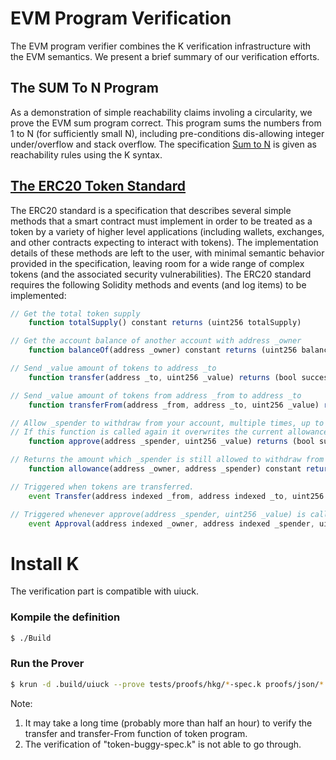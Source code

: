 EVM Program Verification
========================

The EVM program verifier combines the K verification infrastructure with the EVM semantics.
We present a brief summary of our verification efforts.

The SUM To N Program
--------------------

As a demonstration of simple reachability claims involing a circularity, we prove the EVM sum program correct.
This program sums the numbers from 1 to N (for sufficiently small N), including pre-conditions dis-allowing integer under/overflow and stack overflow.
The specification [Sum to N](sum-to-n.md) is given as reachability rules using the K syntax.

[The ERC20 Token Standard](https://github.com/ethereum/EIPs/issues/20)
----------------------------------------------------------------------

The ERC20 standard is a specification that describes several simple methods that a smart contract must implement in order to be treated as a token by a variety of higher level applications (including wallets, exchanges, and other contracts expecting to interact with tokens).
The implementation details of these methods are left to the user, with minimal semantic behavior provided in the specification, leaving room for a wide range of complex tokens (and the associated security vulnerabilities).
The ERC20 standard requires the following Solidity methods and events (and log items) to be implemented:

```js
// Get the total token supply
    function totalSupply() constant returns (uint256 totalSupply)

// Get the account balance of another account with address _owner
    function balanceOf(address _owner) constant returns (uint256 balance)

// Send _value amount of tokens to address _to
    function transfer(address _to, uint256 _value) returns (bool success)

// Send _value amount of tokens from address _from to address _to
    function transferFrom(address _from, address _to, uint256 _value) returns (bool success)

// Allow _spender to withdraw from your account, multiple times, up to the _value amount.
// If this function is called again it overwrites the current allowance with _value.
    function approve(address _spender, uint256 _value) returns (bool success)

// Returns the amount which _spender is still allowed to withdraw from _owner
    function allowance(address _owner, address _spender) constant returns (uint256 remaining)

// Triggered when tokens are transferred.
    event Transfer(address indexed _from, address indexed _to, uint256 _value)

// Triggered whenever approve(address _spender, uint256 _value) is called.
    event Approval(address indexed _owner, address indexed _spender, uint256 _value)
```

Install K
=========

The verification part is compatible with uiuck.

### Kompile the definition

```sh
$ ./Build
```

### Run the Prover

```sh
$ krun -d .build/uiuck --prove tests/proofs/hkg/*-spec.k proofs/json/*.json -cMODE=NORMAL -cSCHEDULE=DEFAULT
```

Note:

1.  It may take a long time (probably more than half an hour) to verify the transfer and transfer-From function of token program.
2.  The verification of "token-buggy-spec.k" is not able to go through.
